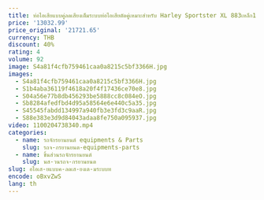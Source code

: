 ```yaml
---
title: ท่อไอเสียแบบคู่ลดเสียงเต็มระบบท่อไอเสียตัดคู่เหมาะสำหรับ Harley Sportster XL 883เหล็ก1200กำหนดเอง X48 72 XL883 XL1200
price: '13032.99'
price_original: '21721.65'
currency: THB
discount: 40%
rating: 4
volume: 92
image: S4a81f4cfb759461caa0a8215c5bf3366H.jpg
images:
  - S4a81f4cfb759461caa0a8215c5bf3366H.jpg
  - S1b4aba36119f4618a20f4f17436ce70e8.jpg
  - S04a56e77b8db456293be5888cc8c084eO.jpg
  - Sb8284afedfbd4d95a58564e6e440c5a35.jpg
  - S45545fabdd134997a940fb3e3fd3c9aaR.jpg
  - S88e383e3d9d84043adaa8fe750a095937.jpg
video: 1100204738340.mp4
categories:
  - name: รถจักรยานยนต์ equipments & Parts
    slug: รถจ-กรยานยนต-equipments-parts
  - name: ชิ้นส่วนรถจักรยานยนต์
    slug: นส-วนรถจ-กรยานยนต
slug: อไอเส-ยแบบค-ลดเส-ยงเต-มระบบท
encode: oBxvZwS
lang: th
---
```

  